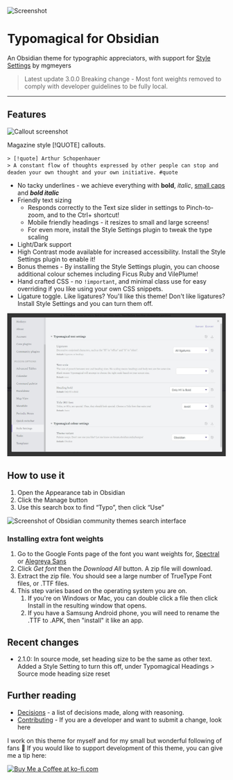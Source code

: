 ![Screenshot](https://raw.githubusercontent.com/hungsu/typomagical-obsidian/main/Typomagical.gif)

# Typomagical for Obsidian

An Obsidian theme for typographic appreciators, with support for [Style Settings](https://github.com/mgmeyers/obsidian-style-settings) by mgmeyers

> Latest update 3.0.0
> Breaking change - Most font weights removed to comply with developer guidelines to be fully local.

-----

## Features

![Callout screenshot](https://raw.githubusercontent.com/hungsu/typomagical-obsidian/main/images/callout-quote.png)

Magazine style [!QUOTE] callouts.

```
> [!quote] Arthur Schopenhauer
> A constant flow of thoughts expressed by other people can stop and deaden your own thought and your own initiative. #quote
```

- No tacky underlines - we achieve everything with  **bold**, *italic*, [small caps](https://practicaltypography.com/small-caps.html) and ***bold italic***
- Friendly text sizing
	- Responds correctly to the Text size slider in settings to Pinch-to-zoom, and to the Ctrl+ shortcut!
	- Mobile friendly headings - it resizes to small and large screens!
	- For even more, install the Style Settings plugin to tweak the type scaling
- Light/Dark support
- High Contrast mode available for increased accessibility. Install the Style Settings plugin to enable it!
- Bonus themes - By installing the Style Settings plugin, you can choose additional colour schemes including Ficus Ruby and VilePlume!
- Hand crafted CSS - no `!important`, and minimal class use for easy overriding if you like using your own CSS snippets.
- Ligature toggle. Like ligatures? You'll like this theme! Don't like ligatures? Install Style Settings and you can turn them off.


![Screenshot](typomagical-settings.jpg)

## How to use it

1. Open the Appearance tab in Obsidian
2. Click the Manage button
3. Use this search box to find “Typo”, then click “Use”

![Screenshot of Obsidian community themes search interface](https://forum.obsidian.md/uploads/default/original/3X/e/f/ef852693d6fc59d88a9b9edde9077cfbfe306b44.png)

### Installing extra font weights

1. Go to the Google Fonts page of the font you want weights for, [Spectral](https://fonts.google.com/specimen/Spectral) or [Alegreya Sans](https://fonts.google.com/specimen/Alegreya+Sans?query=alegreya+sans)
2. Click *Get font* then the *Download All* button. A zip file will download.
3. Extract the zip file. You should see a large number of TrueType Font files, or .TTF files.
4. This step varies based on the operating system you are on.
   1. If you're on Windows or Mac, you can double click a file then click Install in the resulting window that opens.
   2. If you have a Samsung Android phone, you will need to rename the .TTF to .APK, then "install" it like an app.

## Recent changes

- 2.1.0: In source mode, set heading size to be the same as other text. Added a Style Setting to turn this off, under Typomagical Headings > Source mode heading size reset

## Further reading

- [Decisions](./decisions.md) - a list of decisions made, along with reasoning.
- [Contributing](./CONTRIBUTING.md) - If you are a developer and want to submit a change, look here

I work on this theme for myself and for my small but wonderful following of fans 💚 If you would like to support development of this theme, you can give me a tip here:

<a href='https://ko-fi.com/D1D2E9XML' target='_blank'><img height='36' style='border:0px;height:36px;' src='https://storage.ko-fi.com/cdn/kofi2.png?v=3' border='0' alt='Buy Me a Coffee at ko-fi.com' /></a>
